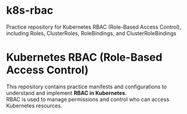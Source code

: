 # k8s-rbac
Practice repository for Kubernetes RBAC (Role-Based Access Control), including Roles, ClusterRoles, RoleBindings, and ClusterRoleBindings

# Kubernetes RBAC (Role-Based Access Control)

This repository contains practice manifests and configurations to understand and implement **RBAC in Kubernetes**.  
RBAC is used to manage permissions and control who can access Kubernetes resources.
